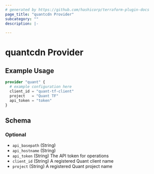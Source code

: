 ```yaml
---
# generated by https://github.com/hashicorp/terraform-plugin-docs
page_title: "quantcdn Provider"
subcategory: ""
description: |-
  
---
```


# quantcdn Provider



## Example Usage

```terraform
provider "quant" {
  # example configuration here
  client_id = "quant-tf-client"
  project   = "Quant TF"
  api_token = "token"
}
```

<!-- schema generated by tfplugindocs -->
## Schema

### Optional

- `api_basepath` (String)
- `api_hostname` (String)
- `api_token` (String) The API token for operations
- `client_id` (String) A registered Quant client name
- `project` (String) A registered Quant project name
